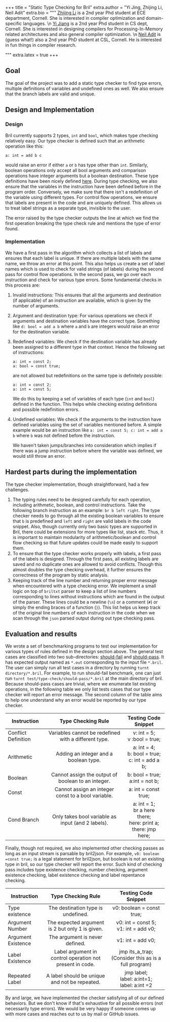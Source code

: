 +++
title = "Static Type Checking for Bril"
extra.author = "Yi Jing, Zhijing Li, Neil Adit"
extra.bio = """
[Zhijing Li](https://tissue3.github.io/) is a 2nd year Phd student at ECE department, Cornell. She is interested in compiler optimization and domain-specific languages. \n
[Yi Jiang](http://www.cs.cornell.edu/~yijiang/) is a 2nd year Phd student in CS dept, Cornell. She is interested in designing compilers for Processing-In-Memory related architectures and also general compiler optimization. \n
[Neil Adit](http://www.neiladit.com) is (guess what!) also a 2nd year PhD student at CSL, Cornell. He is interested in fun things in compiler research.

"""
extra.latex = true
+++



## Goal

The goal of the project was to add a static type checker to find type errors, multiple definitions of variables and undefined ones as well. We also ensure that the branch labels are valid and unique.



## Design and Implementation

### Design

Bril currently supports 2 types, `int` and `bool`, which makes type checking relatively easy. Our type checker is defined such that an arithmetic operation like this:

    a: int = add b c

would raise an error if either `a` or `b` has type other than `int`. Similarly, boolean operations only accept all bool arguments and comparison operations have integer arguments but a boolean destination. These type definitions have been nicely defined [here](https://capra.cs.cornell.edu/bril/langref.html). During type checking, we also ensure that the variables in the instruction have been defined before in the program order. Conversely, we make sure that there isn't a redefinition of the variable using different types. For control flow operations, we ensure that labels are present in the code and are uniquely defined. This allows us to treat label strings as a separate type, invisible to the user. 

The error raised by the type checker outputs the line at which we find the first operation breaking the type check rule and mentions the type of error found.


### Implementation

We have a first pass in the algorithm which collects a list of labels and ensures that each label is unique. If there are multiple labels with the same name, we throw an error at this point. This also helps us create a set of label names which is used to check for valid strings (of labels) during the second pass for control flow operations.  In the second pass, we go over each instruction and check for various type errors. Some fundamental checks in this process are:

1. Invalid instructions: This ensures that all the arguments and destination (if applicable) of an instruction are available, which is given by the number of arguments.

2. Argument and destination type: For various operations we check if arguments and destination variables have the correct type. Something like `d: bool = add a b` where `a` and `b` are integers would raise an error for the destination variable.

3. Redefined variables: We check if the destination variable has already been assigned to a different type in that context.  Hence the following set of instructions:

       a: int = const 2;
       a: bool = const true;

   are not allowed but redefinitions on the same type is definitely possible:

       a: int = const 2; 
       a: int = const 5;

   We do this by keeping a set of variables of each type (`int` and `bool`) defined in the function. This helps while checking existing definitions and possible redefinition errors.

4. Undefined variables: We check if the arguments to the instruction have defined variables using the set of variables mentioned before. A simple example would be an instruction like `a: int = const 5; c: int = add a b` where `b` was not defined before the instruction.

   We haven't taken jumps/branches into consideration which implies if there was a jump instruction before where the variable was defined, we would still throw an error. 



## Hardest parts during the implementation

The type checker implementation, though straightforward, had a few challenges.
1. The typing rules need to be designed carefully for each operation, including arithmetic, boolean, and control instructions. Take the following branch instruction as an example: `br b left right`. The type checker needs to go through all the existing boolean variables to ensure that `b` is predefined and `left` and `right` are valid labels in the code snippet. Also, though currently only two basic types are supported in Bril, there could be extensions for more types like list, stack etc. Thus, it is important to maintain modularity of arithmetic/boolean and control flow checking so that future updates could be made easily to support them.
2. To ensure that the type checker works properly with labels, a first pass of the labels is designed. Through the first pass, all existing labels are saved and no duplicate ones are allowed to avoid conflicts. Though this almost doubles the type checking overhead, it further ensures the correctness of the program by static analysis.
3. Keeping track of the line number and returning proper error message when encountered with a type checking error. We implement a small logic on top of `briltxt` parser to keep a list of line numbers corresponding to lines without instructions which are found in the output of the parser. These lines could be a newline (`\n`) or a comment (`#`) or simply the ending braces of a function (`}`).  This list helps us keep track of the original line numbers of each instruction in the code when we scan through the `json` parsed output during out type checking pass. 



## Evaluation and results

We wrote a set of benchmarking programs to test our implementation for various types of rules defined in the design section above.
The general test cases are classified into two sub-directories: [should-fail](https://github.com/tissue3/bril/tree/master/test/type-check/should-fail) and [should-pass](https://github.com/tissue3/bril/tree/master/test/type-check/should-pass). It has expected output named as `*.out` corresponding to the input file `*.bril`. The user can simply run all test cases in a directory by running `turnt directory/*.bril`. For example, to run should-fail benchmark, one can just run `turnt test/type-check/should-pass/*.bril` at the main directory of bril.
Because should-pass cases are trivial, where we enumerate list existing operations, in the following table we only list tests cases that our type checker will report an error message. The second column of the table aims to help one understand why an error would be reported by our type checker.

| Instruction | Type Checking Rule |Testing Code Snippet  |
| ----------- | :-----------: | :-------------: |
| Conflict Definition  |   Variables cannot be redefined with a different type.   |      v: int = 5;<br/> v :bool = true;      |
| Arithmetic         |          Adding an integer and a boolean type.           |                a: int = 4;<br/>b: bool = true;<br/>c: int = add a b;               |
| Boolean         |      Cannot assign the output of boolean to an integer.      |    b: bool = true;<br/> a:int = not b;    |
| Const       |    Cannot assign an integer const to a bool variable.    |            a: int =  const true;             |
| Cond Branch |    Only takes bool variable as input (and 2 labels).     |     a: int = 1;<br/> br a here there;<br/> here: print a;<br/>there: jmp here; |

Finally, though not required, we also implemented other checking passes as long as an input stream is parsable by bril2json. For example, `v0: boolean =const true;` is a legal statement for bril2json, but boolean is not an existing type in bril, so our type checker will report the error. Such kind of checking pass includes type existence checking, number checking, argument existence checking, label existence checking and label repentance checking.

| Instruction |               Type Checking Rule               |          Testing Code Snippet          |
| ----------- | :-----------------------------------------------------: | :-----------------------------------: |
| Type existence       | The destination type is undefined.          | v0: boolean = const true; |
| Argument Number       | The expected argument is 2 but only 1 is given.          |  v0: int = const 5;<br/> v1: int = add v0;  |
| Argument Existence | The argument is never defined. | v1: int = add v0; |
| Label Existence      | Label argument in control operation not present in code. |            jmp its_a_trap; (Consider this as is a full program)     |
| Repeated Label |      A label should be unique and not be repeated.       | jmp label;<br/> label: a:int=1;<br/> label: a:int =2 |

By and large, we have implemented the checker satisfying all of our defined behaviors. But we don't know if that's exhaustive for all possible errors (not necessarily type errors). We would be very happy if someone comes up with more cases and reaches out to us by mail or GitHub issues.






